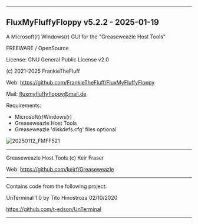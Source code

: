 -----------------------------------------------------------------

FluxMyFluffyFloppy v5.2.2 - 2025-01-19
-

A Microsoft(r) Windows(r) GUI for the "Greaseweazle Host Tools"

FREEWARE / OpenSource

License: GNU General Public License v2.0

(c) 2021-2025 FrankieTheFluff

Web: https://github.com/FrankieTheFluff/FluxMyFluffyFloppy

Mail: fluxmyfluffyfloppy@mail.de

Requirements:
- Microsoft(r)Windows(r)
- Greaseweazle Host Tools
- Greaseweazle 'diskdefs.cfg' files optional

![20250112_FMFF521](https://github.com/user-attachments/assets/3e8a767b-c851-46ba-9545-646c81fd6f1b)
  
-----------------------------------------------------------------

Greaseweazle Host Tools (c) Keir Fraser

Web: https://github.com/keirf/Greaseweazle

-----------------------------------------------------------------

Contains code from the following project:

UnTerminal 1.0 by Tito Hinostroza 02/10/2020

https://github.com/t-edson/UnTerminal

-----------------------------------------------------------------
